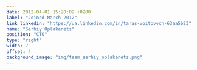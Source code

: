```yaml
---
date: 2012-04-01 15:20:09 +0200
label: "Joined March 2012"
link_linkedin: "https://ua.linkedin.com/in/taras-voitovych-63aa5b23"
name: "Serhiy Oplakanets"
position: "CTO"
type: "right"
width: 7
offset: 4
background_image: "img/team_serhiy_oplakanets.png"
---
```

